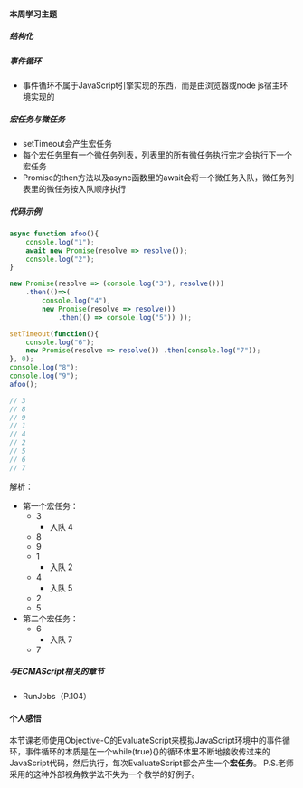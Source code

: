 #### 本周学习主题

##### 结构化

##### 事件循环

* 事件循环不属于JavaScript引擎实现的东西，而是由浏览器或node js宿主环境实现的

##### 宏任务与微任务

* setTimeout会产生宏任务
* 每个宏任务里有一个微任务列表，列表里的所有微任务执行完才会执行下一个宏任务
* Promise的then方法以及async函数里的await会将一个微任务入队，微任务列表里的微任务按入队顺序执行

##### 代码示例

```javascript
async function afoo(){
    console.log("1");
    await new Promise(resolve => resolve());
    console.log("2");
}

new Promise(resolve => (console.log("3"), resolve()))
    .then(()=>(
        console.log("4"), 
        new Promise(resolve => resolve())
            .then(() => console.log("5")) ));

setTimeout(function(){
    console.log("6");
    new Promise(resolve => resolve()) .then(console.log("7"));
}, 0);
console.log("8");
console.log("9");
afoo();

// 3
// 8
// 9
// 1
// 4
// 2
// 5
// 6
// 7
```

解析：
* 第一个宏任务：
    * 3
        * 入队 4
    * 8
    * 9
    * 1
        * 入队 2
    * 4
        * 入队 5
    * 2
    * 5
* 第二个宏任务：
    * 6
        * 入队 7
    * 7

##### 与ECMAScript相关的章节
* RunJobs（P.104）
    
#### 个人感悟

本节课老师使用Objective-C的EvaluateScript来模拟JavaScript环境中的事件循环，事件循环的本质是在一个while(true){}的循环体里不断地接收传过来的JavaScript代码，然后执行，每次EvaluateScript都会产生一个**宏任务**。
P.S.老师采用的这种外部视角教学法不失为一个教学的好例子。
